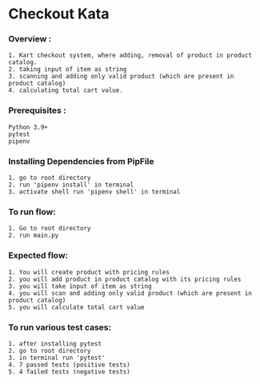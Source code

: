 # Checkout Kata

### Overview :
    1. Kart checkout system, where adding, removal of product in product catalog.
    2. taking input of item as string 
    3. scanning and adding only valid product (which are present in product catalog)
    4. calculating total cart value.

### Prerequisites :
    Python 3.9+
    pytest
    pipenv

### Installing Dependencies from PipFile
    1. go to root directory
    2. run 'pipenv install' in terminal
    3. activate shell run 'pipenv shell' in terminal

### To run flow:
    1. Go to root directory
    2. run main.py

### Expected flow:
    1. You will create product with pricing rules
    2. you will add product in product catalog with its pricing rules
    3. you will take input of item as string
    4. you will scan and adding only valid product (which are present in product catalog)
    5. you will calculate total cart value

### To run various test cases:
    1. after installing pytest
    2. go to root directory 
    3. in terminal run 'pytest'
    4. 7 passed tests (positive tests) 
    5. 4 failed tests (negative tests)